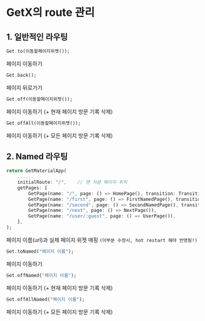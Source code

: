 # GetX의 route 관리

## 1. 일반적인 라우팅

```dart
Get.to(이동할페이지위젯());
``` 
페이지 이동하기

```dart
Get.back();
```
페이지 뒤로가기

```dart
Get.off(이동할페이지위젯());
```
페이지 이동하기 (+ 현재 페이지 방문 기록 삭제)


```dart
Get.offAll(이동할페이지위젯());
```
페이지 이동하기 (+ 모든 페이지 방문 기록 삭제)


## 2. Named 라우팅

```dart
return GetMaterialApp(
    ......
    initialRoute: "/",    // 맨 처음 페이지 위치     
    getPages: [
        GetPage(name: "/", page: () => HomePage(), transition: Transition.zoom),
        GetPage(name: "/first", page: () => FirstNamedPage(), transition: Transition.zoom),
        GetPage(name: "/second", page: () => SecondNamedPage(), transition: Transition.zoom),
        GetPage(name: "/next", page: () => NextPage()),
        GetPage(name: "/user/:guest", page: () => UserPage()),
    ],
);
```
페이지 이름(url)과 실제 페이지 위젯 매핑 ```(이부분 수정시, hot restart 해야 반영됨!)```

```dart
Get.toNamed("페이지 이름");
```
페이지 이동하기

```dart
Get.offNamed("페이지 이름");
```
페이지 이동하기 (+ 현재 페이지 방문 기록 삭제)

```dart
Get.offAllNamed("페이지 이름");
```
페이지 이동하기 (+ 모든 페이지 방문 기록 삭제)

